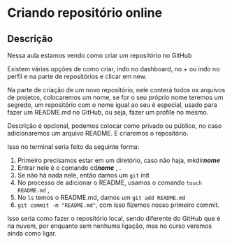 # Criando repositório online

## Descrição

Nessa aula estamos vendo como criar um repositório no GitHub

Existem várias opções de como criar, indo no dashboard, no + ou indo no perfil e na parte de repositórios e clicar em new.

Na parte de criação de um novo repositório, nele conterá todos os arquivos de projetos, colocaremos um nome, se for o seu próprio nome teremos um segredo, um repositório com o nome igual ao seu é especial, usado para fazer um README.md no GitHub, ou seja, fazer um profile no mesmo.

Descrição é opcional, podemos colocar como privado ou público, no caso adicionaremos um arquivo README. E criaremos o repositório.

Isso no terminal seria feito da seguinte forma:

1. Primeiro precisamos estar em um diretório, caso não haja, mkdir***nome***
2. Entrar nele é o comando cd***nome*** , .
3. Se não há nada nele, então damos um `git` init
4. No processo de adicionar o README, usamos o comando `touch README.md` ,
5. No `ls` temos o README.md, damos um `git add README.md`
6. `git commit -m "README.md"`, com isso fizemos nosso primeiro commit.

Isso seria como fazer o repositório local, sendo diferente do GitHub que é na nuvem, por enquanto sem nenhuma ligação, mas no curso veremos ainda como ligar.

